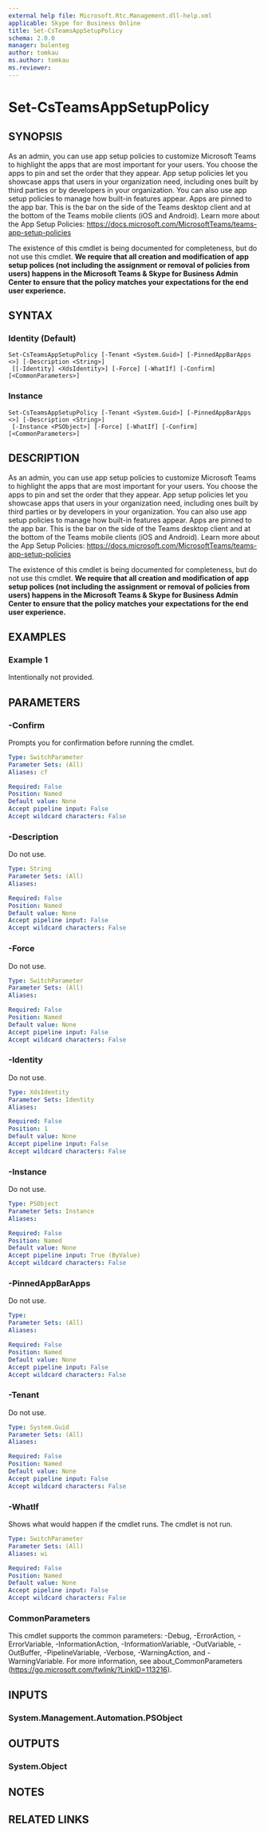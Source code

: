 ```yaml
---
external help file: Microsoft.Rtc.Management.dll-help.xml
applicable: Skype for Business Online
title: Set-CsTeamsAppSetupPolicy
schema: 2.0.0
manager: bulenteg
author: tomkau
ms.author: tomkau
ms.reviewer:
---
```


# Set-CsTeamsAppSetupPolicy

## SYNOPSIS

As an admin, you can use app setup policies to customize Microsoft Teams to highlight the apps that are most important for your users. You choose the apps to pin and set the order that they appear. App setup policies let you showcase apps that users in your organization need, including ones built by third parties or by developers in your organization. You can also use app setup policies to manage how built-in features appear.
Apps are pinned to the app bar. This is the bar on the side of the Teams desktop client and at the bottom of the Teams mobile clients (iOS and Android).  Learn more about the App Setup Policies: https://docs.microsoft.com/MicrosoftTeams/teams-app-setup-policies

The existence of this cmdlet is being documented for completeness, but do not use this cmdlet.  **We require that all creation and modification of app setup polices (not including the assignment or removal of policies from users) happens in the Microsoft Teams & Skype for Business Admin Center to ensure that the policy matches your expectations for the end user experience.**

## SYNTAX

### Identity (Default)
```
Set-CsTeamsAppSetupPolicy [-Tenant <System.Guid>] [-PinnedAppBarApps <>] [-Description <String>]
 [[-Identity] <XdsIdentity>] [-Force] [-WhatIf] [-Confirm] [<CommonParameters>]
```

### Instance
```
Set-CsTeamsAppSetupPolicy [-Tenant <System.Guid>] [-PinnedAppBarApps <>] [-Description <String>]
 [-Instance <PSObject>] [-Force] [-WhatIf] [-Confirm] [<CommonParameters>]
```

## DESCRIPTION
As an admin, you can use app setup policies to customize Microsoft Teams to highlight the apps that are most important for your users. You choose the apps to pin and set the order that they appear. App setup policies let you showcase apps that users in your organization need, including ones built by third parties or by developers in your organization. You can also use app setup policies to manage how built-in features appear.
Apps are pinned to the app bar. This is the bar on the side of the Teams desktop client and at the bottom of the Teams mobile clients (iOS and Android).  Learn more about the App Setup Policies: https://docs.microsoft.com/MicrosoftTeams/teams-app-setup-policies

The existence of this cmdlet is being documented for completeness, but do not use this cmdlet.  **We require that all creation and modification of app setup polices (not including the assignment or removal of policies from users) happens in the Microsoft Teams & Skype for Business Admin Center to ensure that the policy matches your expectations for the end user experience.**

## EXAMPLES

### Example 1

Intentionally not provided.

## PARAMETERS

### -Confirm
Prompts you for confirmation before running the cmdlet.

```yaml
Type: SwitchParameter
Parameter Sets: (All)
Aliases: cf

Required: False
Position: Named
Default value: None
Accept pipeline input: False
Accept wildcard characters: False
```

### -Description
Do not use.

```yaml
Type: String
Parameter Sets: (All)
Aliases:

Required: False
Position: Named
Default value: None
Accept pipeline input: False
Accept wildcard characters: False
```

### -Force
Do not use.

```yaml
Type: SwitchParameter
Parameter Sets: (All)
Aliases:

Required: False
Position: Named
Default value: None
Accept pipeline input: False
Accept wildcard characters: False
```

### -Identity
Do not use.

```yaml
Type: XdsIdentity
Parameter Sets: Identity
Aliases:

Required: False
Position: 1
Default value: None
Accept pipeline input: False
Accept wildcard characters: False
```

### -Instance
Do not use. 

```yaml
Type: PSObject
Parameter Sets: Instance
Aliases:

Required: False
Position: Named
Default value: None
Accept pipeline input: True (ByValue)
Accept wildcard characters: False
```

### -PinnedAppBarApps
Do not use.

```yaml
Type:
Parameter Sets: (All)
Aliases:

Required: False
Position: Named
Default value: None
Accept pipeline input: False
Accept wildcard characters: False
```

### -Tenant
Do not use.

```yaml
Type: System.Guid
Parameter Sets: (All)
Aliases:

Required: False
Position: Named
Default value: None
Accept pipeline input: False
Accept wildcard characters: False
```

### -WhatIf
Shows what would happen if the cmdlet runs.
The cmdlet is not run.

```yaml
Type: SwitchParameter
Parameter Sets: (All)
Aliases: wi

Required: False
Position: Named
Default value: None
Accept pipeline input: False
Accept wildcard characters: False
```

### CommonParameters
This cmdlet supports the common parameters: -Debug, -ErrorAction, -ErrorVariable, -InformationAction, -InformationVariable, -OutVariable, -OutBuffer, -PipelineVariable, -Verbose, -WarningAction, and -WarningVariable.
For more information, see about_CommonParameters (https://go.microsoft.com/fwlink/?LinkID=113216).

## INPUTS

### System.Management.Automation.PSObject


## OUTPUTS

### System.Object

## NOTES

## RELATED LINKS
